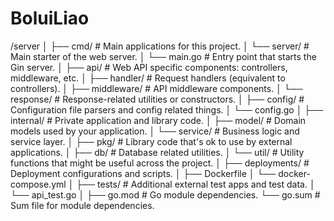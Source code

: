 # BoluiLiao

/server
│
├── cmd/                     # Main applications for this project.
│   └── server/              # Main starter of the web server.
│       └── main.go          # Entry point that starts the Gin server.
│
├── api/                     # Web API specific components: controllers, middleware, etc.
│   ├── handler/             # Request handlers (equivalent to controllers).
│   ├── middleware/          # API middleware components.
│   └── response/            # Response-related utilities or constructors.
│
├── config/                  # Configuration file parsers and config related things.
│   └── config.go
│
├── internal/                # Private application and library code.
│   ├── model/               # Domain models used by your application.
│   └── service/             # Business logic and service layer.
│
├── pkg/                     # Library code that's ok to use by external applications.
│   ├── db/                  # Database related utilities.
│   └── util/                # Utility functions that might be useful across the project.
│
├── deployments/             # Deployment configurations and scripts.
│   ├── Dockerfile
│   └── docker-compose.yml
│
├── tests/                   # Additional external test apps and test data.
│   └── api_test.go
│
├── go.mod                   # Go module dependencies.
└── go.sum                   # Sum file for module dependencies.
